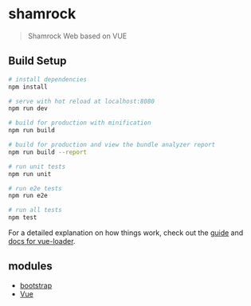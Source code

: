 # shamrock

> Shamrock Web based on VUE

## Build Setup

``` bash
# install dependencies
npm install

# serve with hot reload at localhost:8080
npm run dev

# build for production with minification
npm run build

# build for production and view the bundle analyzer report
npm run build --report

# run unit tests
npm run unit

# run e2e tests
npm run e2e

# run all tests
npm test
```

For a detailed explanation on how things work, check out the [guide](http://vuejs-templates.github.io/webpack/) and [docs for vue-loader](http://vuejs.github.io/vue-loader).

## modules

- [bootstrap][bootstrap]
- [Vue][vue]

[bootstrap]: https://getbootstrap.com/docs/4.3/getting-started/introduction/
[vue]: https://cn.vuejs.org/
